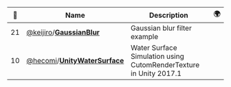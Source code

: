 |:star2: | Name | Description | 🌍|
|---|---|---|---|
|21|[@keijiro](https://github.com/keijiro)/[**GaussianBlur**](https://github.com/keijiro/GaussianBlur)|Gaussian blur filter example||
|10|[@hecomi](https://github.com/hecomi)/[**UnityWaterSurface**](https://github.com/hecomi/UnityWaterSurface)|Water Surface Simulation using CutomRenderTexture in Unity 2017.1||


